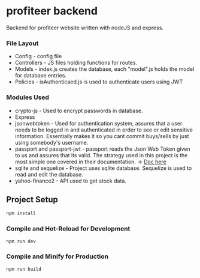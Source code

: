 # profiteer backend

Backend for profiteer website written with nodeJS and express.

### File Layout
- Config - config file
- Controllers - JS files holding functions for routes.
- Models - index.js creates the database, each "model".js holds the model for database entries.
- Policies - isAuthenticaed.js is used to authenticate users using JWT
### Modules Used
- crypto-js - Used to encrypt passwords in database.
- Express
- jsonwebtoken - Used for authentication system, assures that a user needs to be logged in and authenticated in order to see or edit sensitive information. Essentially makes it so you cant commit buys/sells by just using somebody's username.
- passport and passport-jwt - passport reads the Json Web Token given to us and assures that its valid. The strategy used in this project is the most simple one covered in their documentation. -> [Doc here](http://www.passportjs.org/packages/passport-jwt/)
- sqlite and sequelize - Project uses sqlite database. Sequelize is used to read and edit the database.
- yahoo-finance2 - API used to get stock data.


## Project Setup

```sh
npm install
```

### Compile and Hot-Reload for Development

```sh
npm run dev
```

### Compile and Minify for Production

```sh
npm run build
```
